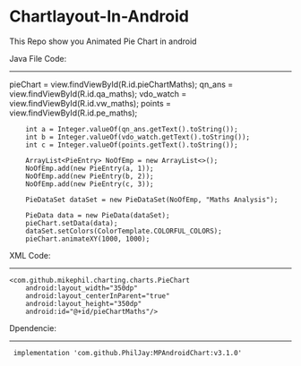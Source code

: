 # Chartlayout-In-Android
This Repo show you Animated Pie Chart in android


Java File Code:
**************
 pieChart = view.findViewById(R.id.pieChartMaths);
        qn_ans = view.findViewById(R.id.qa_maths);
        vdo_watch = view.findViewById(R.id.vw_maths);
        points = view.findViewById(R.id.pe_maths);

        int a = Integer.valueOf(qn_ans.getText().toString());
        int b = Integer.valueOf(vdo_watch.getText().toString());
        int c = Integer.valueOf(points.getText().toString());

        ArrayList<PieEntry> NoOfEmp = new ArrayList<>();
        NoOfEmp.add(new PieEntry(a, 1));
        NoOfEmp.add(new PieEntry(b, 2));
        NoOfEmp.add(new PieEntry(c, 3));

        PieDataSet dataSet = new PieDataSet(NoOfEmp, "Maths Analysis");

        PieData data = new PieData(dataSet);
        pieChart.setData(data);
        dataSet.setColors(ColorTemplate.COLORFUL_COLORS);
        pieChart.animateXY(1000, 1000);
        
        
XML Code:
*********
    <com.github.mikephil.charting.charts.PieChart
        android:layout_width="350dp"
        android:layout_centerInParent="true"
        android:layout_height="350dp"
        android:id="@+id/pieChartMaths"/>
        
Dpendencie:  
*************
     implementation 'com.github.PhilJay:MPAndroidChart:v3.1.0'        
